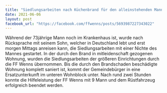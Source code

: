 ```yaml
---
title: "Siedlungsarbeiten nach Küchenbrand für den alleinstehenden Mann im betreubaren Wohnen"
date: 2021-06-06
layout: post
facebook_url: "https://facebook.com/ffwenns/posts/5693987227343022"
---
```


Während der 73jährige Mann noch im Krankenhaus ist, wurde nach Rücksprache mit seinem Sohn, welcher in Deutschland lebt und erst morgen Mittags anreisen kann, die Siedlungsarbeiten mit einer Nichte des Mannes gestartet. In der durch den Brand in mitleidenschaft gezogenen Wohnung, wurden die Siedlungsarbeiten der größeren Einrichtungen durch die FF Wenns übernommen. Bis die durch den Brandschaden beschädigte Wohnung komplett saniert ist, kommt der Gemeindebürger in eine Ersatzunterkunft im unteren Wohnblock unter. Nach rund zwei Stunden konnte die Hilfeleistung der FF Wenns mit 9 Mann und dem Rüstfahrzeug erfolgreich beendet werden.